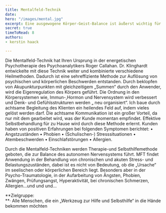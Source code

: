 ```yaml
---
title: Mentalfeld-Technik
date: 
hero: "/images/mental.jpg"
excerpt: Eine ausgewogene Körper-Geist-Balance ist äußerst wichtig für das Wohlbefinden.
secret: true
timeToRead: 8
authors:
- kerstin haack

---
```

Die Mentalfeld-Technik hat Ihren Ursprung in der energetischen Psychotherapie des Psychoanalytikers Roger Callahan. Dr. Klinghardt entwickelte mit diese Technik weiter und kombinierte verschiedene Heilmethoden. Dadurch ist eine sehreffiziente Methode zur Auflösung von psychischen und körperlichen Beschwerden entstanden. Durch beklopfen von Akupunkturpunkten mit gleichzeitigem „Summen“ durch den Anwender, wird die Eigenregulation des Körpers geführt. Die Ordnung in den Körpersystemen wie, Immun-,Hormon und Nervensystem wird verbessert und Denk- und Gefühlsstrukturen werden „ neu organisiert“. Ich baue durch achtsame Begleitung des Klienten ein heilendes Feld auf, indem vieles gelöst werden darf. Die achtsame Kommunikation ist ein großer Vorteil, da nur mit dem gearbeitet wird, was der Kunde momentan empfindet. Effektive Selbstbehandlung für zu Hause wird durch diese Methode erlernt. Kunden haben von positiven Erfahrungen bei folgenden Symptomen berichtet: • Angstzuständen • Phobien • (Schulischen-) Stresssituationen • Atembeschwerden • Einschlafstörungen • Allergien.

Durch die Mentalfeld-Techniken werden Therapie-und Selbsthilfemethode geboten, die zur Balance des autonomen Nervensystems führt. MFT findet Anwendung in der Behandlung von chronischen und akuten Stress- und Belastungszuständen, dabei ist es nicht von Bedeutung, ob die „Ursache“ im seelischen oder körperlichen Bereich liegt. Besonders aber in der Psycho-Traumatologie, in der Aufarbeitung von Ängsten, Phobien, Zwängen, Prüfungsangst, Hyperaktivität, bei chronischen Schmerzen, Allergien…und und und…

**Zielgruppe:  
 **· Alle Menschen, die ein „Werkzeug zur Hilfe und Selbsthilfe“ in die Hände bekommen möchten